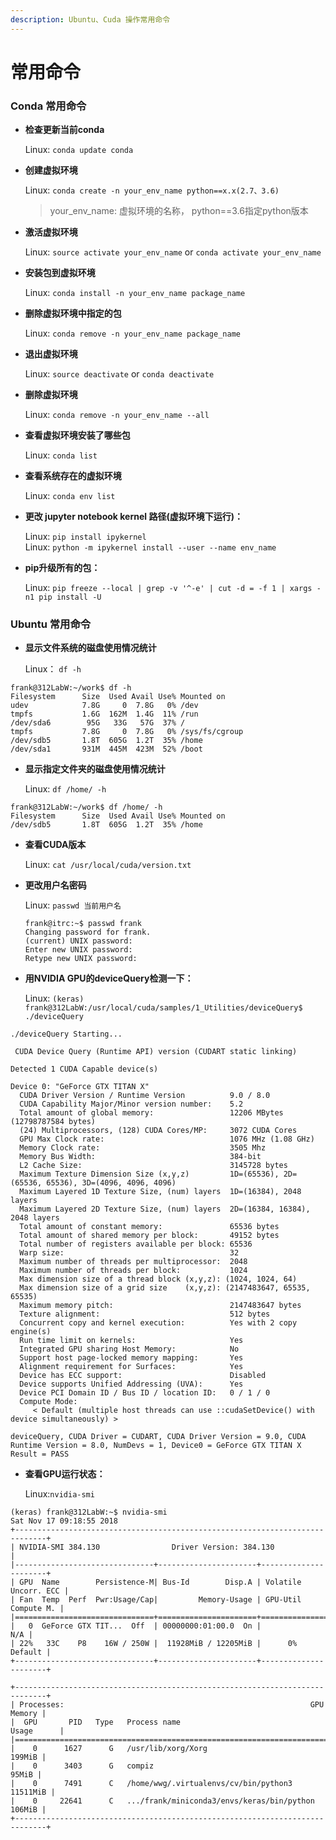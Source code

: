 ```yaml
---
description: Ubuntu、Cuda 操作常用命令
---
```


# 常用命令

### Conda 常用命令

* **检查更新当前conda**

  Linux: `conda update conda`

* **创建虚拟环境**

  Linux: `conda create -n your_env_name python==x.x(2.7、3.6)`

  > your\_env\_name: 虚拟环境的名称， python==3.6指定python版本

* **激活虚拟环境**

  Linux: `source activate your_env_name` or `conda activate your_env_name`

* **安装包到虚拟环境**

  Linux: `conda install -n your_env_name package_name`

* **删除虚拟环境中指定的包**

  Linux: `conda remove -n your_env_name package_name`

* **退出虚拟环境**

  Linux: `source deactivate` or `conda deactivate`

* **删除虚拟环境**

  Linux: `conda remove -n your_env_name --all`

* **查看虚拟环境安装了哪些包**

  Linux: `conda list`

* **查看系统存在的虚拟环境**

  Linux: `conda env list`

* **更改 jupyter notebook kernel 路径\(虚拟环境下运行\)：**

  Linux: `pip install ipykernel`  
  Linux: `python -m ipykernel install --user --name env_name`

* **pip升级所有的包：**

  Linux: `pip freeze --local | grep -v '^-e' | cut -d = -f 1 | xargs -n1 pip install -U`

### Ubuntu 常用命令

* **显示文件系统的磁盘使用情况统计**

  Linux： `df -h`

```text
frank@312LabW:~/work$ df -h  
Filesystem      Size  Used Avail Use% Mounted on
udev            7.8G     0  7.8G   0% /dev
tmpfs           1.6G  162M  1.4G  11% /run
/dev/sda6        95G   33G   57G  37% /
tmpfs           7.8G     0  7.8G   0% /sys/fs/cgroup
/dev/sdb5       1.8T  605G  1.2T  35% /home
/dev/sda1       931M  445M  423M  52% /boot
```

* **显示指定文件夹的磁盘使用情况统计**

  Linux: `df /home/ -h`

```text
frank@312LabW:~/work$ df /home/ -h
Filesystem      Size  Used Avail Use% Mounted on
/dev/sdb5       1.8T  605G  1.2T  35% /home
```

* **查看CUDA版本**

  Linux: `cat /usr/local/cuda/version.txt`

* **更改用户名密码**

  Linux: `passwd 当前用户名`

  ```text
  frank@itrc:~$ passwd frank
  Changing password for frank.
  (current) UNIX password:
  Enter new UNIX password:
  Retype new UNIX password:
  ```

* **用NVIDIA GPU的deviceQuery检测一下：**

  Linux: `(keras) frank@312LabW:/usr/local/cuda/samples/1_Utilities/deviceQuery$ ./deviceQuery`

```text
./deviceQuery Starting...

 CUDA Device Query (Runtime API) version (CUDART static linking)

Detected 1 CUDA Capable device(s)

Device 0: "GeForce GTX TITAN X"
  CUDA Driver Version / Runtime Version          9.0 / 8.0
  CUDA Capability Major/Minor version number:    5.2
  Total amount of global memory:                 12206 MBytes (12798787584 bytes)
  (24) Multiprocessors, (128) CUDA Cores/MP:     3072 CUDA Cores
  GPU Max Clock rate:                            1076 MHz (1.08 GHz)
  Memory Clock rate:                             3505 Mhz
  Memory Bus Width:                              384-bit
  L2 Cache Size:                                 3145728 bytes
  Maximum Texture Dimension Size (x,y,z)         1D=(65536), 2D=(65536, 65536), 3D=(4096, 4096, 4096)
  Maximum Layered 1D Texture Size, (num) layers  1D=(16384), 2048 layers
  Maximum Layered 2D Texture Size, (num) layers  2D=(16384, 16384), 2048 layers
  Total amount of constant memory:               65536 bytes
  Total amount of shared memory per block:       49152 bytes
  Total number of registers available per block: 65536
  Warp size:                                     32
  Maximum number of threads per multiprocessor:  2048
  Maximum number of threads per block:           1024
  Max dimension size of a thread block (x,y,z): (1024, 1024, 64)
  Max dimension size of a grid size    (x,y,z): (2147483647, 65535, 65535)
  Maximum memory pitch:                          2147483647 bytes
  Texture alignment:                             512 bytes
  Concurrent copy and kernel execution:          Yes with 2 copy engine(s)
  Run time limit on kernels:                     Yes
  Integrated GPU sharing Host Memory:            No
  Support host page-locked memory mapping:       Yes
  Alignment requirement for Surfaces:            Yes
  Device has ECC support:                        Disabled
  Device supports Unified Addressing (UVA):      Yes
  Device PCI Domain ID / Bus ID / location ID:   0 / 1 / 0
  Compute Mode:
     < Default (multiple host threads can use ::cudaSetDevice() with device simultaneously) >

deviceQuery, CUDA Driver = CUDART, CUDA Driver Version = 9.0, CUDA Runtime Version = 8.0, NumDevs = 1, Device0 = GeForce GTX TITAN X
Result = PASS
```

* **查看GPU运行状态：**

  Linux:`nvidia-smi`

```text
(keras) frank@312LabW:~$ nvidia-smi
Sat Nov 17 09:18:55 2018
+-----------------------------------------------------------------------------+
| NVIDIA-SMI 384.130                Driver Version: 384.130                   |
|-------------------------------+----------------------+----------------------+
| GPU  Name        Persistence-M| Bus-Id        Disp.A | Volatile Uncorr. ECC |
| Fan  Temp  Perf  Pwr:Usage/Cap|         Memory-Usage | GPU-Util  Compute M. |
|===============================+======================+======================|
|   0  GeForce GTX TIT...  Off  | 00000000:01:00.0  On |                  N/A |
| 22%   33C    P8    16W / 250W |  11928MiB / 12205MiB |      0%      Default |
+-------------------------------+----------------------+----------------------+

+-----------------------------------------------------------------------------+
| Processes:                                                       GPU Memory |
|  GPU       PID   Type   Process name                             Usage      |
|=============================================================================|
|    0      1627      G   /usr/lib/xorg/Xorg                           199MiB |
|    0      3403      G   compiz                                        95MiB |
|    0      7491      C   /home/wwg/.virtualenvs/cv/bin/python3      11511MiB |
|    0     22641      C   .../frank/miniconda3/envs/keras/bin/python   106MiB |
+-----------------------------------------------------------------------------+
```



